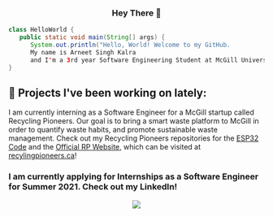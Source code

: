 <h3 align="center"> Hey There 👋 </h3>

```java
class HelloWorld {
   public static void main(String[] args) {
      System.out.println("Hello, World! Welcome to my GitHub. 
      My name is Arneet Singh Kalra 
      and I'm a 3rd year Software Engineering Student at McGill University");
}
```

## 🔭 Projects I've been working on lately:

I am currently interning as a Software Engineer for a McGill startup called Recycling Pioneers. Our goal is to bring a smart waste platform to McGill in order to quantify waste habits, and promote sustainable waste management. Check out my Recycling Pioneers repositories for the [ESP32 Code](https://github.com/arneetsinghkalra/recycling-pioneers-esp32) and the [Official RP Website](https://github.com/arneetsinghkalra/recycling-pioneers-web), which can be visited at [recylingpioneers.ca](https://recyclingpioneers.ca)! 


 



### I am currently applying for Internships as a Software Engineer for Summer 2021. Check out my LinkedIn!

<p align="center">
	<a href="https://www.linkedin.com/in/arneetsinghkalra"><img src="https://img.icons8.com/color/48/000000/linkedin.png"/></a>
</p>




